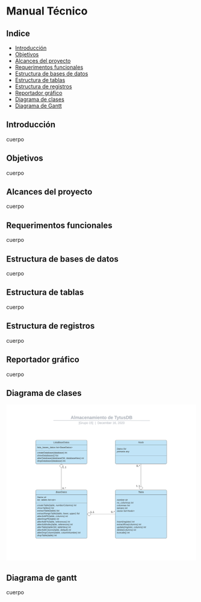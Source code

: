 # Manual Técnico

## Indice

- [Introducción](#introducción)
- [Objetivos](#objetivos)
- [Alcances del proyecto](#alcances-del-proyecto)
- [Requerimentos funcionales](#requerimentos-funcionales)
- [Estructura de bases de datos](#estructura-de-bases-de-datos)
- [Estructura de tablas](#estructura-de-tablas)
- [Estructura de registros](#estructura-de-registros)
- [Reportador gráfico](#reportador-grafico)
- [Diagrama de clases](#diagrama-de-clases)
- [Diagrama de Gantt](#diagrama-de-gantt)

## Introducción

cuerpo

## Objetivos

cuerpo

## Alcances del proyecto

cuerpo

## Requerimentos funcionales

cuerpo

## Estructura de bases de datos

cuerpo

## Estructura de tablas

cuerpo

## Estructura de registros

cuerpo

## Reportador gráfico

cuerpo

## Diagrama de clases

![diagrama-clases](../img/diagrama-clases.png "Diagrama de clases")

## Diagrama de gantt

cuerpo
